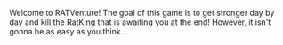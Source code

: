 Welcome to RATVenture! The goal of this game is to get stronger day by day and kill the RatKing that is awaiting you at the end! However, it isn't gonna be as easy as you think...
